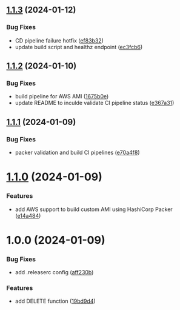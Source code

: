 ## [1.1.3](https://github.com/sydrawat01/rest-api/compare/v1.1.2...v1.1.3) (2024-01-12)


### Bug Fixes

* CD pipeline failure hotfix ([ef83b32](https://github.com/sydrawat01/rest-api/commit/ef83b328618c954aec78f8d0862b6f93a29757d5))
* update build script and healthz endpoint ([ec3fcb6](https://github.com/sydrawat01/rest-api/commit/ec3fcb6c831eeedb266e630c2a2927930be43981))

## [1.1.2](https://github.com/sydrawat01/rest-api/compare/v1.1.1...v1.1.2) (2024-01-10)


### Bug Fixes

* build pipeline for AWS AMI ([1675b0e](https://github.com/sydrawat01/rest-api/commit/1675b0e9ffd8c4103732eadf404b257acc7b7e2f))
* update README to inculde validate CI pipeline status ([e367a31](https://github.com/sydrawat01/rest-api/commit/e367a3164f2cdf609d07aa353c609d3d4403c597))

## [1.1.1](https://github.com/sydrawat01/rest-api/compare/v1.1.0...v1.1.1) (2024-01-09)


### Bug Fixes

* packer validation and build CI pipelines ([e70a4f8](https://github.com/sydrawat01/rest-api/commit/e70a4f8337dec94cf6cd47308ff38842f1a67b41))

# [1.1.0](https://github.com/sydrawat01/rest-api/compare/v1.0.0...v1.1.0) (2024-01-09)


### Features

* add AWS support to build custom AMI using HashiCorp Packer ([e14a484](https://github.com/sydrawat01/rest-api/commit/e14a4849932432d08322febc56521bca8304b146))

# 1.0.0 (2024-01-09)


### Bug Fixes

* add .releaserc config ([aff230b](https://github.com/sydrawat01/rest-api/commit/aff230ba30f19a70528c0b079f8557312ed63d05))


### Features

* add DELETE function ([19bd9d4](https://github.com/sydrawat01/rest-api/commit/19bd9d46a27752cb246086427136757a27db529a))
